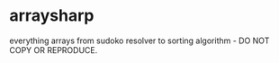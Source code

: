 # arraysharp
everything arrays from sudoko resolver to sorting algorithm - DO NOT COPY OR REPRODUCE.

